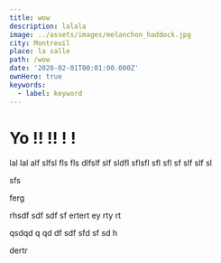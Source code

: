```yaml
---
title: wow
description: lalala
image: ../assets/images/melanchon_haddock.jpg
city: Montreuil
place: la salle
path: /wow
date: '2020-02-01T00:01:00.000Z'
ownHero: true
keywords:
  - label: keyword
---
```

# Yo !! !! ! !

lal lal alf slfsl fls fls dlfslf slf sldfl sflsfl sfl sfl sf slf slf sl

sfs

ferg

rhsdf sdf sdf sf ertert ey rty rt

qsdqd q qd df sdf sfd sf sd h

dertr